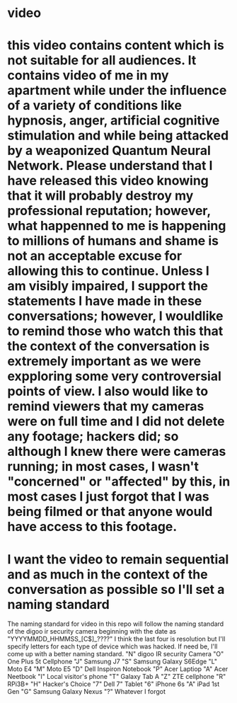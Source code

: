 # video
# this video contains content which is not suitable for all audiences. It contains video of me in my apartment while under the influence of a variety of conditions like hypnosis, anger, artificial cognitive stimulation and while being attacked by a weaponized Quantum Neural Network. Please understand that I have released this video knowing that it will probably destroy my professional reputation; however, what happenned to me is happening to millions of humans and shame is not an acceptable excuse for allowing this to continue. Unless I am visibly impaired, I support the statements I have made in these conversations; however, I wouldlike to remind those who watch this that the context of the conversation is extremely important as we were expploring some very controversial points of view. I also would like to remind viewers that my cameras were on full time and I did not delete any footage; hackers did; so although I knew there were cameras running; in most cases, I wasn't "concerned" or "affected" by this, in most cases I just forgot that I was being filmed or that anyone would have access to this footage.
# I want the video to remain sequential and as much in the context of the conversation as possible so I'll set a naming standard
The naming standard for video in this repo will follow the naming standard of the digoo ir security camera beginning with the date as "YYYYMMDD_HHMMSS_[C$]_????" I think the last four is resolution but I'll specify letters for each type of device which was hacked.
If need be, I'll come up with a better naming standard.
"N" digoo IR security Camera
"O" One Plus 5t Cellphone
"J" Samsung J7
"S" Samsung Galaxy S6Edge
"L" Moto E4
"M" Moto E5
"D" Dell Inspiron Notebook
"P" Acer Laptiop
"A" Acer Neetbook
"I" Local visitor's phone
"T" Galaxy Tab A
"Z" ZTE cellphone
"R" RPi3B+
"H" Hacker's Choice
"7" Dell 7" Tablet
"6" iPhone 6s
"A" iPad 1st Gen
"G" Samsung Galaxy Nexus
"?" Whatever I forgot
